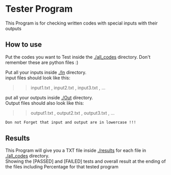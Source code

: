 # Tester Program

This Program is for checking written codes with special inputs with their outputs 

## How to use

Put the codes you want to Test inside the [./all_codes](https://github.com/Nimaj2002/My-little-big-python-projects/tree/main/testing_app/all_codes) directory. Don't remember these are python files :)

Put all your inputs inside [./In](https://github.com/Nimaj2002/My-little-big-python-projects/tree/main/testing_app/In) directory.  
input files should look like this:
>> input1.txt , input2.txt , input3.txt , ...

put all your outputs inside [./Out](https://github.com/Nimaj2002/My-little-big-python-projects/tree/main/testing_app/Out) directory.              
Output files should also look like this:
>> output1.txt , output2.txt , output3.txt , ...

```bash
Don not Forget that input and output are in lowercase !!!
```

## Results
This Program will give you a TXT file inside [./results](https://github.com/Nimaj2002/My-little-big-python-projects/tree/main/testing_app/results) for each file in [./all_codes](https://github.com/Nimaj2002/My-little-big-python-projects/tree/main/testing_app/all_codes) directory.    
Showing the [PASSED] and [FAILED] tests and overall result at the ending of the files including Percentage for that tested program



